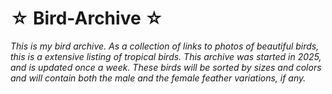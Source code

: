 # ☆ Bird-Archive ☆

*This is my bird archive. As a collection of links to photos of beautiful birds,<br> this is a extensive listing of tropical birds. This archive was started in 2025, <br>and is updated once a week. These birds will be sorted by sizes and colors<br> and will contain both the male and the female feather variations, if any.*
